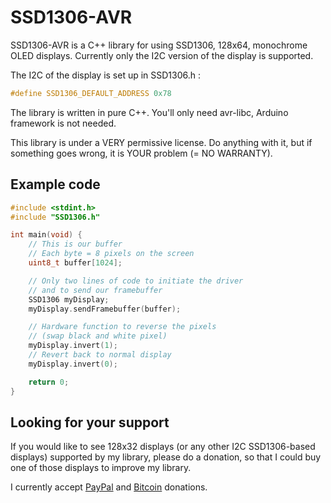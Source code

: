 # SSD1306-AVR

SSD1306-AVR is a C++ library for using SSD1306, 128x64, monochrome OLED displays. Currently only the I2C version of the display is supported.

The I2C of the display is set up in SSD1306.h :
```C
#define SSD1306_DEFAULT_ADDRESS 0x78
```

The library is written in pure C++. You'll only need avr-libc, Arduino framework is not needed.

This library is under a VERY permissive license. Do anything with it, but if something goes wrong, it is YOUR problem (= NO WARRANTY).

## Example code

```C++
#include <stdint.h>
#include "SSD1306.h"

int main(void) {
    // This is our buffer
    // Each byte = 8 pixels on the screen
    uint8_t buffer[1024];

    // Only two lines of code to initiate the driver
    // and to send our framebuffer
    SSD1306 myDisplay;
    myDisplay.sendFramebuffer(buffer);

    // Hardware function to reverse the pixels
    // (swap black and white pixel)
    myDisplay.invert(1);
    // Revert back to normal display
    myDisplay.invert(0);

    return 0;
}
```

## Looking for your support

If you would like to see 128x32 displays (or any other I2C SSD1306-based displays) supported by my library, please do a donation, so that I could buy one of those displays to improve my library.

I currently accept [PayPal](https://www.paypal.com/cgi-bin/webscr?cmd=_s-xclick&hosted_button_id=K65LZXQXASC8E) and [Bitcoin](https://blockchain.info/address/13XFkvDBm8iqbwVC1egYZ8sCSu72eebJ7N) donations.
